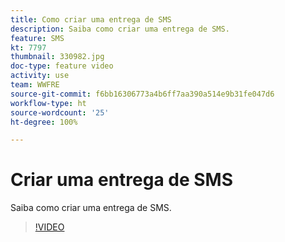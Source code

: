 ```yaml
---
title: Como criar uma entrega de SMS
description: Saiba como criar uma entrega de SMS.
feature: SMS
kt: 7797
thumbnail: 330982.jpg
doc-type: feature video
activity: use
team: WWFRE
source-git-commit: f6bb16306773a4b6ff7aa390a514e9b31fe047d6
workflow-type: ht
source-wordcount: '25'
ht-degree: 100%

---
```



# Criar uma entrega de SMS

Saiba como criar uma entrega de SMS.

>[!VIDEO](https://video.tv.adobe.com/v/330982)

